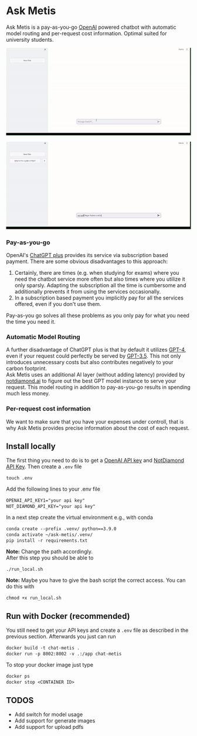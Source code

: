# Ask Metis
Ask Metis is a pay-as-you-go [OpenAI](https://openai.com/) powered chatbot with automatic model routing and per-request cost information. Optimal suited for university students.

![](media/askmetis1.gif)

![](media/askmetis2.gif)

### Pay-as-you-go
OpenAI's [ChatGPT plus](https://chat.openai.com/) provides its service via subscription based payment. There are some obvious disadvantages to this approach:  
1. Certainly, there are times (e.g. when studying for exams) where you need the chatbot service more often but also times where you utilize it only sparsly. Adapting the subscription all the time is cumbersome and additionally prevents it from using the services occasionally.
2. In a subscription based payment you implicitly pay for all the services offered, even if you don't use them.

Pay-as-you go solves all these problems as you only pay for what you need the time you need it.

### Automatic Model Routing
A further disadvantage of ChatGPT plus is that by default it utilizes [GPT-4](https://openai.com/gpt-4), even if your request could perfectly be served by [GPT-3.5](https://platform.openai.com/docs/models/gpt-3-5-turbo). This not only introduces unnecessary costs but also contributes negatively to your carbon footprint.  
Ask Metis uses an additional AI layer (without adding latency) provided by [notdiamond.ai](https://www.notdiamond.ai/notdiamond-0001) to figure out the best GPT model instance to serve your request. This model routing in addition to pay-as-you-go results in spending much less money.

### Per-request cost information
We want to make sure that you have your expenses under controll, that is why Ask Metis provides precise information about the cost of each request.


## Install locally
The first thing you need to do is to get a [OpenAI API key](https://openai.com/blog/openai-api) and [NotDiamond API Key](https://www.notdiamond.ai/notdiamond-0001). Then create a `.env` file
```
touch .env
```
Add the following lines to your .env file
```
OPENAI_API_KEY1="your api key"
NOT_DIAMOND_API_KEY="your api key"
```
In a next step create the virtual environment e.g., with conda
```
conda create --prefix .venv/ python==3.9.0
conda activate ~/ask-metis/.venv/
pip install -r requirements.txt
```
**Note:** Change the path accordingly.  
After this step you should be able to 
```
./run_local.sh
```
**Note:** Maybe you have to give the bash script the correct access. You can do this with 
```
chmod +x run_local.sh
```

## Run with Docker (recommended)
You still need to get your API keys and create a `.env` file as described in the previous section. Afterwards you just can run
```
docker build -t chat-metis . 
docker run -p 8002:8002 -v .:/app chat-metis
```
To stop your docker image just type
```
docker ps
docker stop <CONTAINER ID>
```

## TODOS
- Add switch for model usage
- Add support for generate images
- Add support for upload pdfs


